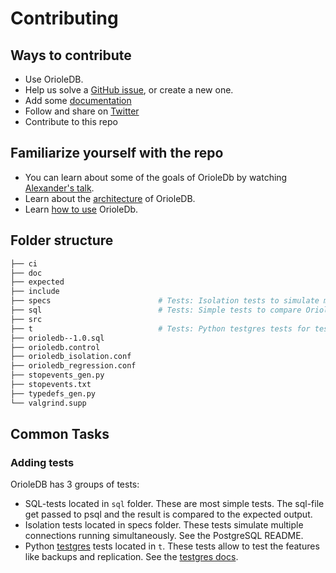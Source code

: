 # Contributing

## Ways to contribute

- Use OrioleDB.
- Help us solve a [GitHub issue](https://github.com/orioledb/orioledb/issues), or create a new one.
- Add some [documentation](https://github.com/orioledb/orioledb/wiki)
- Follow and share on [Twitter](https://twitter.com/orioledb)
- Contribute to this repo

## Familiarize yourself with the repo

- You can learn about some of the goals of OrioleDb by watching [Alexander's talk](https://www.postgresbuild.com/alexander-korotkov-2021).
- Learn about the [architecture](https://github.com/orioledb/orioledb/blob/main/doc/arch.md) of OrioleDB.
- Learn [how to use](https://github.com/orioledb/orioledb/blob/main/doc/usage.md) OrioleDb.

## Folder structure

```sh
├── ci                  
├── doc
├── expected
├── include
├── specs                        # Tests: Isolation tests to simulate multiple connections running simultaneously.
├── sql                          # Tests: Simple tests to compare OrioleDB compatibility with PostgreSQL.
├── src 
├── t                            # Tests: Python testgres tests for testing features like backups and replication.
├── orioledb--1.0.sql
├── orioledb.control
├── orioledb_isolation.conf
├── orioledb_regression.conf
├── stopevents_gen.py
├── stopevents.txt
├── typedefs_gen.py
└── valgrind.supp
```

## Common Tasks

### Adding tests

OrioleDB has 3 groups of tests:

- SQL-tests located in `sql` folder. These are most simple tests. The sql-file get passed to psql and the result is compared to the expected output.
- Isolation tests located in specs folder. These tests simulate multiple connections running simultaneously. See the PostgreSQL README.
- Python [testgres](https://pypi.org/project/testgres/) tests located in `t`. These tests allow to test the features like backups and replication. See the [testgres docs](https://postgrespro.github.io/testgres/).